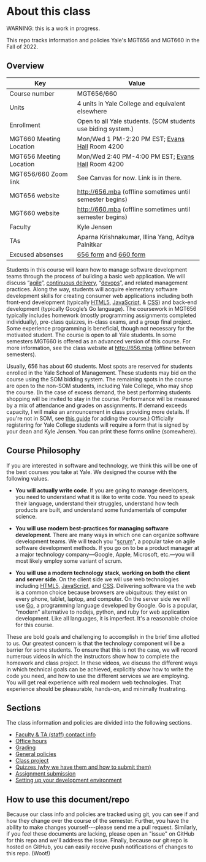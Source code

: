 # About this class

WARNING: this is a work in progress.

This repo tracks information and policies
Yale's MGT656 and MGT660 in the Fall of 2022.

## Overview

| Key                     | Value                                                                     |
| ----------------------- | ------------------------------------------------------------------------- |
| Course number           | MGT656/660                                                                    |
| Units                   | 4 units in Yale College and equivalent elsewhere                          |
| Enrollment              | Open to all Yale students. (SOM students use biding system.)     |
| MGT660 Meeting Location | Mon/Wed 1 PM-2:20 PM EST; [Evans Hall](https://map.yale.edu/?id=1910#!m/560094?ct/52707) Room 4200                            |
| MGT656 Meeting Location | Mon/Wed 2:40 PM-4:00 PM EST; [Evans Hall](https://map.yale.edu/?id=1910#!m/560094?ct/52707) Room 4200                            |
| MGT656/660 Zoom link    | See Canvas for now. Link is in there.                                     |
| MGT656 website          | http://656.mba (offline sometimes until semester begins)                  |
| MGT660 website          | http://660.mba (offline sometimes until semester begins)                  |
| Faculty                 | Kyle Jensen |
| TAs                     | Aparna Krishnakumar, Illina Yang, Aditya Palnitkar |
| Excused absenses        | [656 form](http://files.656.mba/absent) and [660 form](http://files.660.mba/absent) |


Students in this course will learn how to manage software development teams
through the process of building a basic web application. We will discuss
“[agile](https://en.wikipedia.org/wiki/Agile_software_development)”,
[continuous delivery](https://en.wikipedia.org/wiki/Continuous_delivery),
“[devops](https://en.wikipedia.org/wiki/DevOps)”, and related management
practices. Along the way, students will acquire elementary software development
skills for creating consumer web applications including both front-end
development (typically [HTML5](http://en.wikipedia.org/wiki/HTML5),
[JavaScript](http://en.wikipedia.org/wiki/JavaScript), &
[CSS](http://en.wikipedia.org/wiki/Cascading_Style_Sheets)) and back-end
development (typically Google’s Go language). The coursework in MGT656
typically includes homework (mostly programming assignments completed
individually), pre-class quizzes, in-class exams, and a group final project.
Some experience programming is beneficial, though not necessary for the
motivated student. The course is open to all Yale students. In some semesters
MGT660 is offered as an advanced version of this course. For more information,
see the class website at http://656.mba (offline between semesters).

Usually, 656 has about 60 students. Most spots
are reserved for students enrolled in the Yale School of Management.
These students may bid on the course using the SOM bidding system.
The remaining spots in the course are open to the non-SOM students,
including Yale College, who may shop the course. (In the case of
excess demand, the best performing students shopping will be invited
to stay in the course. Performance will be measured by a mix of
attendance and grades on assignments. If demand exceeds capacity,
I will make an announcement in class providing more details. If you're 
not in SOM, see [this guide](https://portal.som.yale.edu/page/for-non-som-yale-students)
for adding the course.)
Officially registering for Yale College students will require a
form that is signed by your dean and Kyle Jensen. You can print
these forms online (somewhere).

## Course Philosophy

If you are interested in software and technology, we think this
will be one of the best courses you take at Yale. We designed
the course with the following values.

- **You will actually write code**. If you are going to manage developers,
  you need to understand what it is like to write code. You need to
  speak their language, understand their struggles, understand how tech
  products are built, and understand some fundamentals of computer science.

- **You will use modern best-practices for managing software development**.
  There are many ways in which one can organize
  software development teams. We will teach you
  "[scrum](http://en.wikipedia.org/wiki/Scrum_%28software_development%29)",
  a popular
  take on agile software development methods. If you go on to be a
  product manager at a major technology company&mdash;Google, Apple,
  Microsoft, etc.&mdash;you will most likely employ some variant of scrum.

- **You will use a modern technology stack, working on both the client
  and server side**.
  On the client side we will use web technologies
  including [HTML5](http://en.wikipedia.org/wiki/HTML5),
  [JavaScript](http://en.wikipedia.org/wiki/JavaScript), and
  [CSS](http://en.wikipedia.org/wiki/Cascading_Style_Sheets). Delivering software via the
  web is a common choice because browsers are ubiquitous: they exist
  on every phone, tablet, laptop, and computer. On the server side we
  will use [Go](https://golang.org/), a programming language developed
  by Google. Go is a popular, "modern" alternative to
  nodejs, python, and ruby for web application development. Like all
  languages, it is imperfect. It's a reasonable choice for this course.

These are bold goals and challenging to accomplish in the brief time allotted
to us. Our greatest concern is that the technology component will be a barrier
for some students. To ensure that this is not the case, we will record numerous
videos in which the instructors show how to complete the homework and class
project.  In these videos, we discuss the different ways in which technical
goals can be achieved, explicitly show how to write the code you need, and how
to use the different services we are employing. You will get real experience
with real modern web technologies. That experience should be pleasurable,
hands-on, and minimally frustrating.

## Sections

The class information and policies are divided into the
following sections.

- [Faculty & TA (staff) contact info](staff-contact.md)
- [Office hours](office-hours.md)
- [Grading](grading.md)
- [General policies](general-policies.md)
- [Class project](class-project.md)
- [Quizzes (why we have them and how to submit them)](quizzes.md)
- [Assignment submission](assignments.md)
- [Setting up your development environment](dev-environment.md)

## How to use this document/repo

Because our class info and policies are tracked using git, you can see if and
how they change over the course of the semester. Further, you have the ability
to make changes yourself---please send me a pull request. Similarly, if you
feel these documents are lacking, please open an "issue" on GitHub for this
repo and we'll address the issue. Finally, because our git repo is hosted on
GitHub, you can easily receive push notifications of changes to this repo.
(Woot!)
